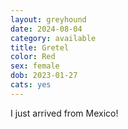```yaml
---
layout: greyhound
date: 2024-08-04
category: available
title: Gretel
color: Red
sex: female
dob: 2023-01-27
cats: yes
---
```

I just arrived from Mexico!

